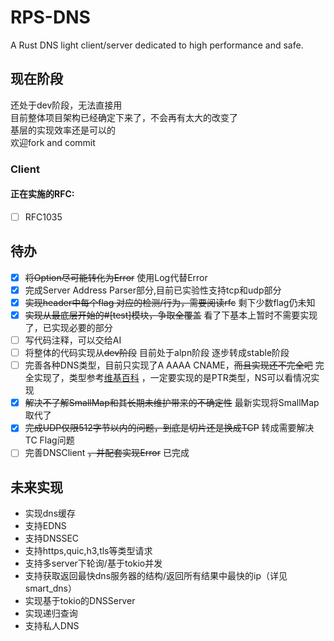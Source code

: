 # RPS-DNS
A Rust DNS light client/server dedicated to high performance and safe.

## 现在阶段
还处于dev阶段，无法直接用  
目前整体项目架构已经确定下来了，不会再有太大的改变了  
基层的实现效率还是可以的  
欢迎fork and commit  

### Client
#### 正在实施的RFC:
- [ ] RFC1035  

## 待办
- [x] ~~将Option尽可能转化为Error~~ 使用Log代替Error
- [x] 完成Server Address Parser部分,目前已实验性支持tcp和udp部分
- [x] ~~实现header中每个flag 对应的检测/行为，需要阅读rfc~~ 剩下少数flag仍未知
- [x] ~~实现从最底层开始的#[test]模块，争取全覆盖~~ 看了下基本上暂时不需要实现了，已实现必要的部分
- [ ] 写代码注释，可以交给AI
- [ ] 将整体的代码实现从~~dev阶段~~ 目前处于alpn阶段 逐步转成stable阶段
- [ ] 完善各种DNS类型，目前只实现了A AAAA CNAME，~~而且实现还不完全吧~~ 完全实现了，类型参考[维基百科](https://en.wikipedia.org/wiki/List_of_DNS_record_types) ，一定要实现的是PTR类型，NS可以看情况实现
- [x] ~~解决不了解SmallMap和其长期未维护带来的不确定性~~ 最新实现将SmallMap取代了
- [x] ~~完成UDP仅限512字节以内的问题，到底是切片还是换成TCP~~ 转成需要解决TC Flag问题
- [ ] 完善DNSClient ~~，并配套实现Error~~ 已完成

## 未来实现
- 实现dns缓存
- 支持EDNS
- 支持DNSSEC
- 支持https,quic,h3,tls等类型请求
- 支持多server下轮询/基于tokio并发
- 支持获取返回最快dns服务器的结构/返回所有结果中最快的ip（详见smart_dns）
- 实现基于tokio的DNSServer
- 实现递归查询
- 支持私人DNS
